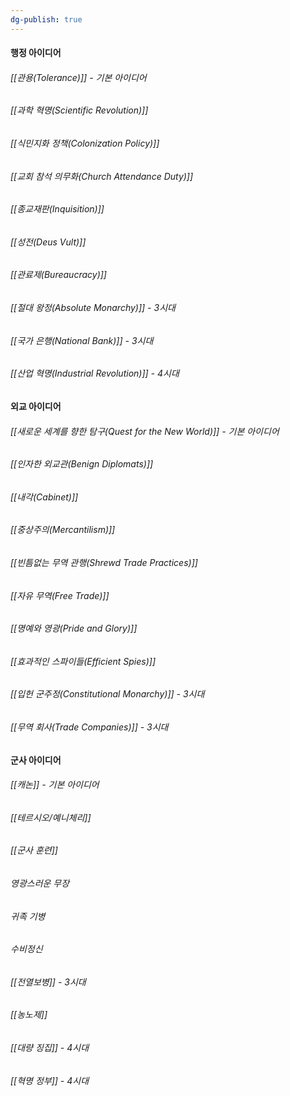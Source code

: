 ```yaml
---
dg-publish: true
---
```


#### 행정 아이디어
###### [[관용(Tolerance)]] - 기본 아이디어
###### [[과학 혁명(Scientific Revolution)]]
###### [[식민지화 정책(Colonization Policy)]]
###### [[교회 참석 의무화(Church Attendance Duty)]]
###### [[종교재판(Inquisition)]]
###### [[성전(Deus Vult)]] 
###### [[관료제(Bureaucracy)]]
###### [[절대 왕정(Absolute Monarchy)]] - 3시대
###### [[국가 은행(National Bank)]] - 3시대
###### [[산업 혁명(Industrial Revolution)]] - 4시대


#### 외교 아이디어
###### [[새로운 세계를 향한 탐구(Quest for the New World)]] - 기본 아이디어
###### [[인자한 외교관(Benign Diplomats)]]
###### [[내각(Cabinet)]]
###### [[중상주의(Mercantilism)]]
###### [[빈틈없는 무역 관행(Shrewd Trade Practices)]]
###### [[자유 무역(Free Trade)]]
###### [[명예와 영광(Pride and Glory)]]
###### [[효과적인 스파이들(Efficient Spies)]]
###### [[입헌 군주정(Constitutional Monarchy)]] - 3시대
###### [[무역 회사(Trade Companies)]] - 3시대


#### 군사 아이디어

###### [[캐논]] - 기본 아이디어
###### [[테르시오/예니체리]]
###### [[군사 훈련]]
###### 영광스러운 무장
###### 귀족 기병
###### 수비정신
###### [[전열보병]] - 3시대
###### [[농노제]]
###### [[대량 징집]] - 4시대
###### [[혁명 정부]] - 4시대





